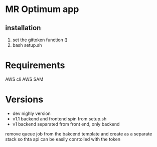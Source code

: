# MR Optimum app

## installation
1. set the gittoken function ()
1. bash setup.sh

# Requirements
AWS cli
AWS SAM

# Versions
- dev nighly version
- v1.1 backend and frontend spin from setup.sh
- v1 backend separated from front end, only backend



remove queue job from the bakcend template and create as a separate stack so thta api can be easily conrtolled with the token
